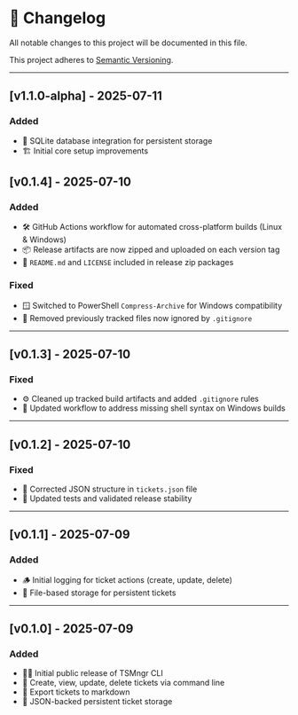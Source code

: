 # 📜 Changelog

All notable changes to this project will be documented in this file.

This project adheres to [Semantic Versioning](https://semver.org/).

---

## [v1.1.0-alpha] - 2025-07-11
### Added
- 🔗 SQLite database integration for persistent storage
- 🏗️ Initial core setup improvements

## [v0.1.4] - 2025-07-10
### Added
- 🛠️ GitHub Actions workflow for automated cross-platform builds (Linux & Windows)
- 📦 Release artifacts are now zipped and uploaded on each version tag
- 📁 `README.md` and `LICENSE` included in release zip packages

### Fixed
- 🪟 Switched to PowerShell `Compress-Archive` for Windows compatibility
- 🧹 Removed previously tracked files now ignored by `.gitignore`

---

## [v0.1.3] - 2025-07-10
### Fixed
- ⚙️ Cleaned up tracked build artifacts and added `.gitignore` rules
- 🔧 Updated workflow to address missing shell syntax on Windows builds

---

## [v0.1.2] - 2025-07-10
### Fixed
- 📄 Corrected JSON structure in `tickets.json` file
- 🧪 Updated tests and validated release stability

---

## [v0.1.1] - 2025-07-09
### Added
- 🪵 Initial logging for ticket actions (create, update, delete)
- 💾 File-based storage for persistent tickets

---

## [v0.1.0] - 2025-07-09
### Added
- 🧙‍♂️ Initial public release of TSMngr CLI
- 🎫 Create, view, update, delete tickets via command line
- 📝 Export tickets to markdown
- 📂 JSON-backed persistent ticket storage
